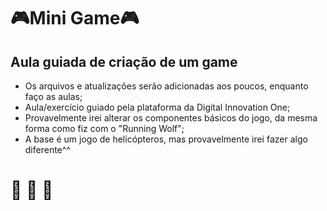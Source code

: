 # 🎮Mini Game🎮
## Aula guiada de criação de um game
* Os arquivos e atualizações serão adicionadas aos poucos, enquanto faço as aulas;
* Aula/exercício guiado pela plataforma da Digital Innovation One;
* Provavelmente irei alterar os componentes básicos do jogo, da mesma forma como fiz com o "Running Wolf";
* A base é um jogo de helicópteros, mas provavelmente irei fazer algo diferente^^

# :rocket: :rocket: :rocket: